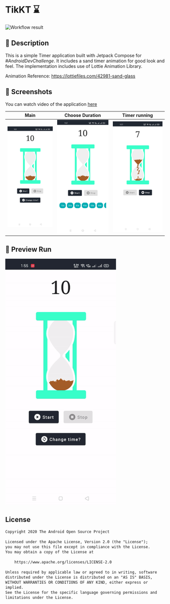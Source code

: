 # TikKT ⌛

![Workflow result](https://github.com/PatilShreyas/TikKT/workflows/Check/badge.svg)


## :scroll: Description

This is a simple Timer application built with Jetpack Compose for _#AndroidDevChallenge_.
It includes a sand timer animation for good look and feel.
The implementation includes use of Lottie Animation Library.

Animation Reference: https://lottiefiles.com/42981-sand-glass

## :camera_flash: Screenshots

You can watch video of the application [here](results/video.mp4)

Main | Choose Duration | Timer running
--- | --- | --- |
![](results/screenshot_1.png) | ![](results/screenshot_2.png) | ![](results/screenshot_3.png)

## 👀 Preview Run

<img src="/results/tikkt.gif" width="350">

## License
```
Copyright 2020 The Android Open Source Project

Licensed under the Apache License, Version 2.0 (the "License");
you may not use this file except in compliance with the License.
You may obtain a copy of the License at

    https://www.apache.org/licenses/LICENSE-2.0

Unless required by applicable law or agreed to in writing, software
distributed under the License is distributed on an "AS IS" BASIS,
WITHOUT WARRANTIES OR CONDITIONS OF ANY KIND, either express or implied.
See the License for the specific language governing permissions and
limitations under the License.
```